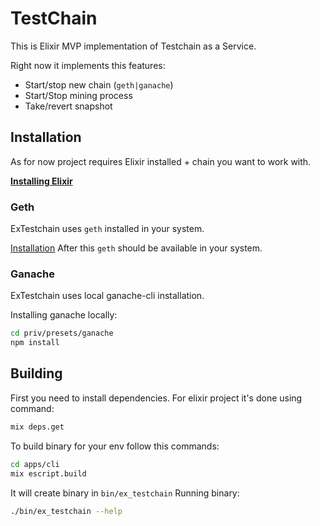 # TestChain

This is Elixir MVP implementation of Testchain as a Service.

Right now it implements this features:
 
 - Start/stop new chain (`geth|ganache`)
 - Start/Stop mining process
 - Take/revert snapshot

## Installation

As for now project requires Elixir installed + chain you want to work with.

[**Installing Elixir**](https://elixir-lang.org/install.html)

### Geth
ExTestchain uses `geth` installed in your system.

[Installation](https://github.com/ethereum/go-ethereum/wiki/Installing-Geth)
After this `geth` should be available in your system.

### Ganache
ExTestchain uses local ganache-cli installation.

Installing ganache locally:

```bash
cd priv/presets/ganache
npm install
```

## Building

First you need to install dependencies. For elixir project it's done using command:
```bash
mix deps.get
```

To build binary for your env follow this commands:

```bash
cd apps/cli
mix escript.build
```

It will create binary in `bin/ex_testchain`
Running binary: 

```bash
./bin/ex_testchain --help
```
